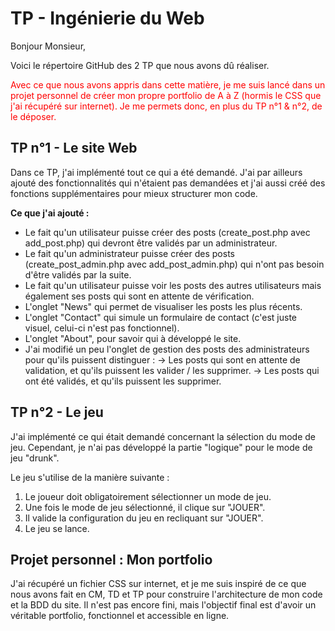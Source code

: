 # TP - Ingénierie du Web

Bonjour Monsieur,

Voici le répertoire GitHub des 2 TP que nous avons dû réaliser.

<font color="red">
  Avec ce que nous avons appris dans cette matière, je me suis lancé dans un projet personnel de créer mon propre portfolio de A à Z (hormis le CSS que j'ai récupéré sur internet). Je me permets donc, en plus du TP n°1 & n°2, de le déposer.
</font>


## TP n°1 - Le site Web

Dans ce TP, j'ai implémenté tout ce qui a été demandé. J'ai par ailleurs ajouté des fonctionnalités qui n'étaient pas demandées et j'ai aussi créé des fonctions supplémentaires pour mieux structurer mon code.

__Ce que j'ai ajouté :__
- Le fait qu'un utilisateur puisse créer des posts (create_post.php avec add_post.php) qui devront être validés par un administrateur.
- Le fait qu'un administrateur puisse créer des posts (create_post_admin.php avec add_post_admin.php) qui n'ont pas besoin d'être validés par la suite.
- Le fait qu'un utilisateur puisse voir les posts des autres utilisateurs mais également ses posts qui sont en attente de vérification.
- L'onglet "News" qui permet de visualiser les posts les plus récents.
- L'onglet "Contact" qui simule un formulaire de contact (c'est juste visuel, celui-ci n'est pas fonctionnel).
- L'onglet "About", pour savoir qui à développé le site.
- J'ai modifié un peu l'onglet de gestion des posts des administrateurs pour qu'ils puissent distinguer :
-> Les posts qui sont en attente de validation, et qu'ils puissent les valider / les supprimer.
-> Les posts qui ont été validés, et qu'ils puissent les supprimer.

## TP n°2 - Le jeu

J'ai implémenté ce qui était demandé concernant la sélection du mode de jeu. Cependant, je n'ai pas développé la partie "logique" pour le mode de jeu "drunk".

Le jeu s'utilise de la manière suivante :
1) Le joueur doit obligatoirement sélectionner un mode de jeu.
2) Une fois le mode de jeu sélectionné, il clique sur "JOUER".
3) Il valide la configuration du jeu en recliquant sur "JOUER".
4) Le jeu se lance.


## Projet personnel : Mon portfolio

J'ai récupéré un fichier CSS sur internet, et je me suis inspiré de ce que nous avons fait en CM, TD et TP pour construire l'architecture de mon code et la BDD du site. Il n'est pas encore fini, mais l'objectif final est d'avoir un véritable portfolio, fonctionnel et accessible en ligne.


